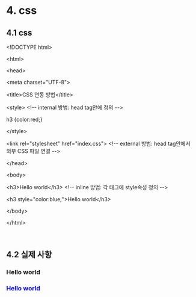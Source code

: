 # 4. css

## 4.1 css

&lt;!DOCTYPE html&gt;

&lt;html&gt;

&lt;head&gt;

  &lt;meta charset="UTF-8"&gt;

  &lt;title&gt;CSS 연동 방법&lt;/title&gt;
  
  &lt;style&gt;                  &lt;!--  internal 방법:  head tag안에 정의  --&gt;

  h3 {color:red;}

  &lt;/style&gt;
  
  &lt;link rel="stylesheet" href="index.css"&gt;  &lt;!--  external 방법: head tag안에서 외부 CSS 파일 연결 --&gt;
  
&lt;/head&gt;

&lt;body&gt;

  &lt;h3&gt;Hello world&lt;/h3&gt;   &lt;!--  inline 방법:  각 태그에 style속성 정의 --&gt;

  &lt;h3 style="color:blue;"&gt;Hello world&lt;/h3&gt;   
  
&lt;/body&gt;

&lt;/html&gt;



<br>

## 4.2 실제 사항

<!DOCTYPE html>
<html>
<head>
  <meta charset="UTF-8">
  <title>CSS 연동 방법</title>
  
  <style>                  <!--  internal 방법:  head tag안에 정의  -->
      h3 {color:red;}
  </style>
  
  <link rel="stylesheet" href="index.css">  <!--  external 방법: head tag안에서 외부 CSS 파일 연결 -->
  
</head>
<body>

  <h3>Hello world</h3>   <!--  inline 방법:  각 태그에 style속성 정의 -->
  <h3 style="color:blue;">Hello world</h3>   
  
</body>
</html>
